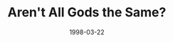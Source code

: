 ---
layout: message
category: message
series: "In Search Of..."
title: "Aren't All Gods the Same?"
date: 1998-03-22
audio-description: "We answer the top five questions about Christianity. "
audio: ""
audio-title: "Aren't All Gods the Same?"
audio-duration: ":"
---